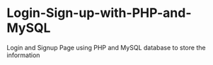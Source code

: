# Login-Sign-up-with-PHP-and-MySQL
Login and Signup Page using PHP and MySQL database to store the information
